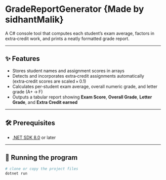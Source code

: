 # GradeReportGenerator {Made by sidhantMalik}

A C# console tool that computes each student’s exam average, factors in extra‑credit work, and prints a neatly formatted grade report.

---

## ✨ Features
- Stores student names and assignment scores in arrays  
- Detects and incorporates extra‑credit assignments automatically (extra‑credit scores are scaled × 0.1)  
- Calculates per‑student exam average, overall numeric grade, and letter grade (A+ → F)  
- Outputs a tabular report showing **Exam Score**, **Overall Grade**, **Letter Grade**, and **Extra Credit earned**

---

## 🛠 Prerequisites
- [.NET SDK 8.0](https://dotnet.microsoft.com/) or later

---

## 🚀 Running the program

```bash
# clone or copy the project files
dotnet run
